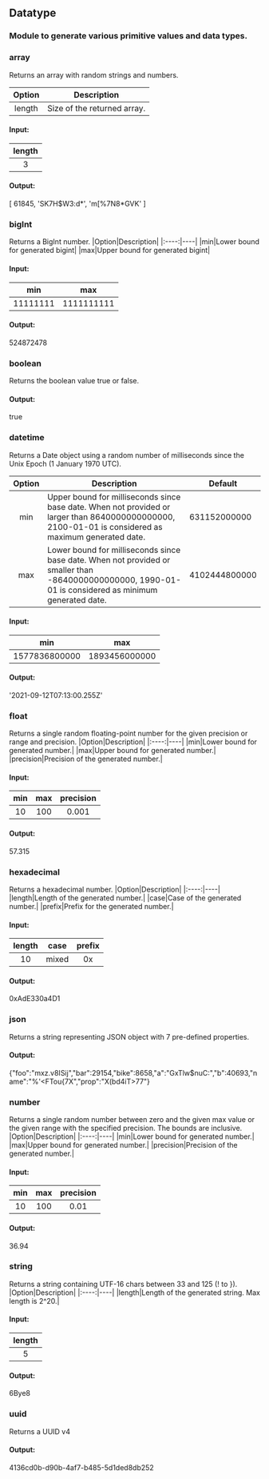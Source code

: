 ## Datatype
### Module to generate various primitive values and data types.

### array

Returns an array with random strings and numbers.


|Option| Description|
|:-------:|-----|
|length | Size of the returned array. |
#### Input:
|length |
|:-------:|
|  3    |

#### Output:
[ 61845, 'SK7H$W3:d*', 'm[%7N8*GVK' ]

### bigInt
Returns a BigInt number.
|Option|Description|
|:----:|----|
|min|Lower bound for generated bigint|
|max|Upper bound for generated bigint|
#### Input:
|min|max|
|:----:|:----:|
|11111111|1111111111|
#### Output:
524872478
### boolean
Returns the boolean value true or false.
#### Output:
true
### datetime
Returns a Date object using a random number of milliseconds since the Unix Epoch (1 January 1970 UTC).

|Option|Description| Default|
|:----:|----|----|
|min|Upper bound for milliseconds since base date. When not provided or larger than 8640000000000000, 2100-01-01 is considered as maximum generated date.|631152000000|
|max|Lower bound for milliseconds since base date. When not provided or smaller than -8640000000000000, 1990-01-01 is considered as minimum generated date.| 4102444800000|
#### Input:
|min|max|
|:----:|:----:|
|1577836800000|1893456000000|
#### Output:
'2021-09-12T07:13:00.255Z'
### float
Returns a single random floating-point number for the given precision or range and precision.
|Option|Description|
|:----:|----|
|min|Lower bound for generated number.|
|max|Upper bound for generated number.|
|precision|Precision of the generated number.|
#### Input:
|min|max|precision|
|:----:|:----:|:----:|
|10|100|0.001|
#### Output:
57.315
### hexadecimal
Returns a hexadecimal number.
|Option|Description|
|:----:|----|
|length|Length of the generated number.|
|case|Case of the generated number.|
|prefix|Prefix for the generated number.|
#### Input:
|length|case|prefix|
|:----:|:----:|:----:|
|10|mixed|0x|
#### Output:
0xAdE330a4D1
### json
Returns a string representing JSON object with 7 pre-defined properties.
#### Output:
{"foo":"mxz.v8ISij","bar":29154,"bike":8658,"a":"GxTlw$nuC:","b":40693,"name":"%'<FTou{7X","prop":"X(bd4iT>77"}
### number
Returns a single random number between zero and the given max value or the given range with the specified precision. The bounds are inclusive.
|Option|Description|
|:----:|----|
|min|Lower bound for generated number.|
|max|Upper bound for generated number.|
|precision|Precision of the generated number.|
#### Input:
|min|max|precision|
|:----:|:----:|:----:|
|10|100|0.01|
#### Output:
36.94
### string
Returns a string containing UTF-16 chars between 33 and 125 (! to }).
|Option|Description|
|:----:|----|
|length|Length of the generated string. Max length is 2^20.|
#### Input:
|length|
|:----:|
|5||
#### Output:
6Bye8
### uuid
Returns a UUID v4
#### Output:
4136cd0b-d90b-4af7-b485-5d1ded8db252
